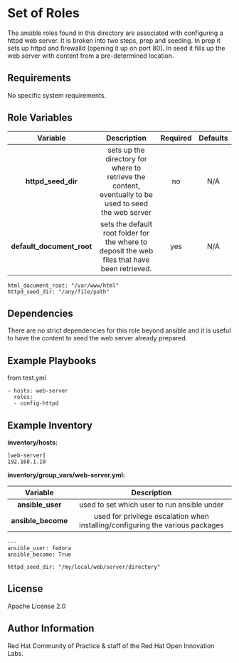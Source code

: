 Set of Roles
============

The ansible roles found in this directory are associated with configuring a httpd web server. It is broken into two steps, prep and seeding. In prep it sets up httpd and firewalld (opening it up on port 80). In seed it fills up the web server with content from a pre-determined location.

Requirements
------------

No specific system requirements.

Role Variables
--------------

| Variable | Description | Required | Defaults |
|:--------:|:-----------:|:--------:|:--------:|
|**httpd_seed_dir**| sets up the directory for where to retrieve the content, eventually to be used to seed the web server | no | N/A |
|**default_document_root**| sets the default root folder for the where to deposit the web files that have been retrieved. | yes | N/A |

```
html_document_root: "/var/www/html"
httpd_seed_dir: "/any/file/path"
```

Dependencies
------------
There are no strict dependencies for this role beyond ansible and it is useful to have the content to seed the web server already prepared.

Example Playbooks
----------------
from test.yml

```
- hosts: web-server
  roles:
  - config-httpd
```

Example Inventory
----------------

**inventory/hosts:**
```
[web-server]
192.168.1.10
```

**inventory/group_vars/web-server.yml:**

| Variable | Description |
|:--------:|:-----------:|
|**ansible_user**| used to set which user to run ansible under |
|**ansible_become**| used for privilege escalation when installing/configuring the various packages |

```
---
ansible_user: fedora
ansible_become: True

httpd_seed_dir: "/my/local/web/server/directory"
```



License
-------

Apache License 2.0


Author Information
------------------

Red Hat Community of Practice & staff of the Red Hat Open Innovation Labs.
